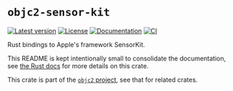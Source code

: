 # `objc2-sensor-kit`

[![Latest version](https://badgen.net/crates/v/objc2-sensor-kit)](https://crates.io/crates/objc2-sensor-kit)
[![License](https://badgen.net/badge/license/MIT/blue)](../LICENSE.txt)
[![Documentation](https://docs.rs/objc2-sensor-kit/badge.svg)](https://docs.rs/objc2-sensor-kit/)
[![CI](https://github.com/madsmtm/objc2/actions/workflows/ci.yml/badge.svg)](https://github.com/madsmtm/objc2/actions/workflows/ci.yml)

Rust bindings to Apple's framework SensorKit.

This README is kept intentionally small to consolidate the documentation, see
[the Rust docs](https://docs.rs/objc2-sensor-kit/) for more details on this crate.

This crate is part of the [`objc2` project](https://github.com/madsmtm/objc2),
see that for related crates.
